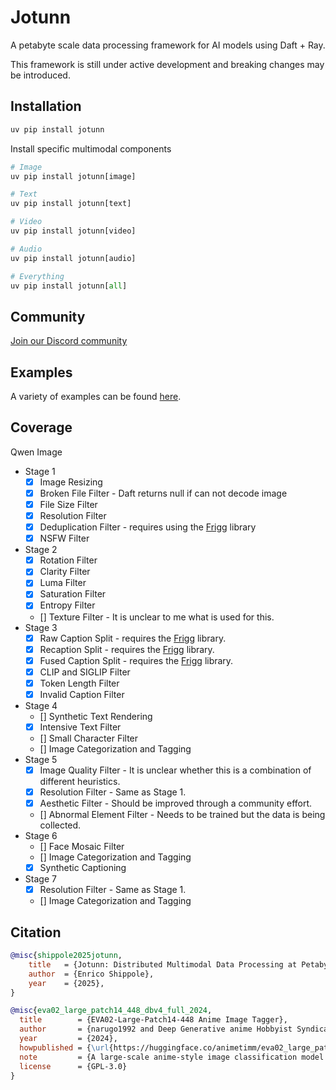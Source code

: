 # Jotunn

A petabyte scale data processing framework for AI models using Daft + Ray.

This framework is still under active development and breaking changes may be introduced.

## Installation
```python
uv pip install jotunn
```
Install specific multimodal components
```python
# Image
uv pip install jotunn[image]

# Text
uv pip install jotunn[text]

# Video
uv pip install jotunn[video]

# Audio
uv pip install jotunn[audio]

# Everything
uv pip install jotunn[all]
```

## Community
[Join our Discord community](https://discord.gg/Fh4DfwQGhd)

## Examples

A variety of examples can be found [here](https://github.com/teraflop-ai/jotunn/tree/main/examples).

## Coverage

Qwen Image
- Stage 1
    - [x] Image Resizing
    - [x] Broken File Filter - Daft returns null if can not decode image
    - [x] File Size Filter
    - [x] Resolution Filter
    - [x] Deduplication Filter - requires using the [Frigg](https://github.com/teraflop-ai/frigg) library
    - [x] NSFW Filter
- Stage 2
    - [x] Rotation Filter
    - [x] Clarity Filter
    - [x] Luma Filter
    - [x] Saturation Filter
    - [x] Entropy Filter
    - [] Texture Filter - It is unclear to me what is used for this.
- Stage 3
    - [x] Raw Caption Split - requires the [Frigg](https://github.com/teraflop-ai/frigg) library.
    - [x] Recaption Split - requires the [Frigg](https://github.com/teraflop-ai/frigg) library.
    - [x] Fused Caption Split - requires the [Frigg](https://github.com/teraflop-ai/frigg) library.
    - [x] CLIP and SIGLIP Filter
    - [x] Token Length Filter
    - [x] Invalid Caption Filter
- Stage 4
    - [] Synthetic Text Rendering
    - [x] Intensive Text Filter
    - [] Small Character Filter
    - [] Image Categorization and Tagging
- Stage 5
    - [x] Image Quality Filter - It is unclear whether this is a combination of different heuristics. 
    - [x] Resolution Filter - Same as Stage 1.
    - [x] Aesthetic Filter - Should be improved through a community effort.
    - [] Abnormal Element Filter - Needs to be trained but the data is being collected.
- Stage 6
    - [] Face Mosaic Filter
    - [] Image Categorization and Tagging
    - [x] Synthetic Captioning
- Stage 7
    - [x] Resolution Filter - Same as Stage 1.
    - [] Image Categorization and Tagging 

## Citation
```bibtex
@misc{shippole2025jotunn,
    title   = {Jotunn: Distributed Multimodal Data Processing at Petabyte Scale},
    author  = {Enrico Shippole},
    year    = {2025},
}
```
```bibtex
@misc{eva02_large_patch14_448_dbv4_full_2024,
  title        = {EVA02-Large-Patch14-448 Anime Image Tagger},
  author       = {narugo1992 and Deep Generative anime Hobbyist Syndicate (DeepGHS)},
  year         = {2024},
  howpublished = {\url{https://huggingface.co/animetimm/eva02_large_patch14_448.dbv4-full}},
  note         = {A large-scale anime-style image classification model based on EVA02-Large architecture, fine-tuned on Danbooru dataset for multi-label tagging with 12,476 tags including general, character, and rating categories. Model parameters: 316.8M, input resolution: 448×448.},
  license      = {GPL-3.0}
}
```